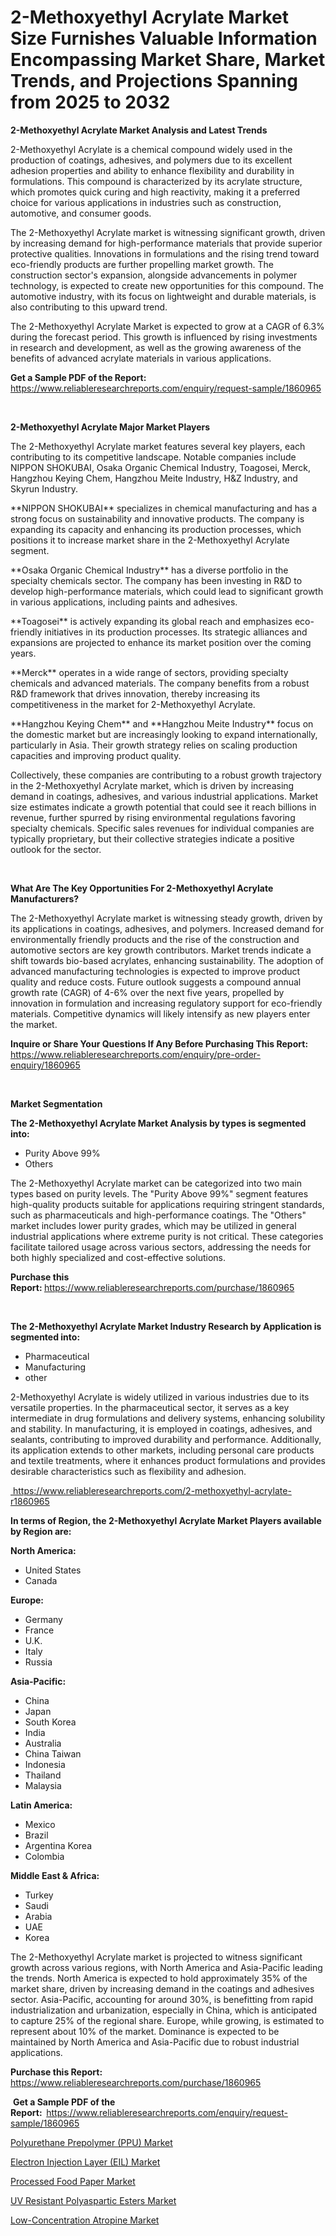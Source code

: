 <p><h1>2-Methoxyethyl Acrylate Market Size Furnishes Valuable Information Encompassing Market Share, Market Trends, and Projections Spanning from 2025 to 2032</h1></p><p><strong>2-Methoxyethyl Acrylate Market Analysis and Latest Trends</strong></p>
<p><p>2-Methoxyethyl Acrylate is a chemical compound widely used in the production of coatings, adhesives, and polymers due to its excellent adhesion properties and ability to enhance flexibility and durability in formulations. This compound is characterized by its acrylate structure, which promotes quick curing and high reactivity, making it a preferred choice for various applications in industries such as construction, automotive, and consumer goods.</p><p>The 2-Methoxyethyl Acrylate market is witnessing significant growth, driven by increasing demand for high-performance materials that provide superior protective qualities. Innovations in formulations and the rising trend toward eco-friendly products are further propelling market growth. The construction sector's expansion, alongside advancements in polymer technology, is expected to create new opportunities for this compound. The automotive industry, with its focus on lightweight and durable materials, is also contributing to this upward trend.</p><p>The 2-Methoxyethyl Acrylate Market is expected to grow at a CAGR of 6.3% during the forecast period. This growth is influenced by rising investments in research and development, as well as the growing awareness of the benefits of advanced acrylate materials in various applications.</p></p>
<p><strong>Get a Sample PDF of the Report:&nbsp;</strong> <a href="https://www.reliableresearchreports.com/enquiry/request-sample/1860965?utm_campaign=37&utm_medium=2&utm_source=Github&utm_content=ia&utm_term=03022025&utm_id=2-methoxyethyl-acrylate">https://www.reliableresearchreports.com/enquiry/request-sample/1860965</a></p>
<p>&nbsp;</p>
<p><strong>2-Methoxyethyl Acrylate Major Market Players</strong></p>
<p><p>The 2-Methoxyethyl Acrylate market features several key players, each contributing to its competitive landscape. Notable companies include NIPPON SHOKUBAI, Osaka Organic Chemical Industry, Toagosei, Merck, Hangzhou Keying Chem, Hangzhou Meite Industry, H&Z Industry, and Skyrun Industry.</p><p>**NIPPON SHOKUBAI** specializes in chemical manufacturing and has a strong focus on sustainability and innovative products. The company is expanding its capacity and enhancing its production processes, which positions it to increase market share in the 2-Methoxyethyl Acrylate segment. </p><p>**Osaka Organic Chemical Industry** has a diverse portfolio in the specialty chemicals sector. The company has been investing in R&D to develop high-performance materials, which could lead to significant growth in various applications, including paints and adhesives.</p><p>**Toagosei** is actively expanding its global reach and emphasizes eco-friendly initiatives in its production processes. Its strategic alliances and expansions are projected to enhance its market position over the coming years.</p><p>**Merck** operates in a wide range of sectors, providing specialty chemicals and advanced materials. The company benefits from a robust R&D framework that drives innovation, thereby increasing its competitiveness in the market for 2-Methoxyethyl Acrylate.</p><p>**Hangzhou Keying Chem** and **Hangzhou Meite Industry** focus on the domestic market but are increasingly looking to expand internationally, particularly in Asia. Their growth strategy relies on scaling production capacities and improving product quality.</p><p>Collectively, these companies are contributing to a robust growth trajectory in the 2-Methoxyethyl Acrylate market, which is driven by increasing demand in coatings, adhesives, and various industrial applications. Market size estimates indicate a growth potential that could see it reach billions in revenue, further spurred by rising environmental regulations favoring specialty chemicals. Specific sales revenues for individual companies are typically proprietary, but their collective strategies indicate a positive outlook for the sector.</p></p>
<p>&nbsp;</p>
<p><strong>What Are The Key Opportunities For 2-Methoxyethyl Acrylate Manufacturers?</strong></p>
<p><p>The 2-Methoxyethyl Acrylate market is witnessing steady growth, driven by its applications in coatings, adhesives, and polymers. Increased demand for environmentally friendly products and the rise of the construction and automotive sectors are key growth contributors. Market trends indicate a shift towards bio-based acrylates, enhancing sustainability. The adoption of advanced manufacturing technologies is expected to improve product quality and reduce costs. Future outlook suggests a compound annual growth rate (CAGR) of 4-6% over the next five years, propelled by innovation in formulation and increasing regulatory support for eco-friendly materials. Competitive dynamics will likely intensify as new players enter the market.</p></p>
<p><strong>Inquire or Share Your Questions If Any Before Purchasing This Report:</strong> <a href="https://www.reliableresearchreports.com/enquiry/pre-order-enquiry/1860965?utm_campaign=37&utm_medium=2&utm_source=Github&utm_content=ia&utm_term=03022025&utm_id=2-methoxyethyl-acrylate">https://www.reliableresearchreports.com/enquiry/pre-order-enquiry/1860965</a></p>
<p>&nbsp;</p>
<p><strong>Market Segmentation</strong></p>
<p><strong>The 2-Methoxyethyl Acrylate Market Analysis by types is segmented into:</strong></p>
<p><ul><li>Purity Above 99%</li><li>Others</li></ul></p>
<p><p>The 2-Methoxyethyl Acrylate market can be categorized into two main types based on purity levels. The "Purity Above 99%" segment features high-quality products suitable for applications requiring stringent standards, such as pharmaceuticals and high-performance coatings. The "Others" market includes lower purity grades, which may be utilized in general industrial applications where extreme purity is not critical. These categories facilitate tailored usage across various sectors, addressing the needs for both highly specialized and cost-effective solutions.</p></p>
<p><strong>Purchase this Report:&nbsp;</strong><a href="https://www.reliableresearchreports.com/purchase/1860965?utm_campaign=37&utm_medium=2&utm_source=Github&utm_content=ia&utm_term=03022025&utm_id=2-methoxyethyl-acrylate">https://www.reliableresearchreports.com/purchase/1860965</a></p>
<p>&nbsp;</p>
<p><strong>The 2-Methoxyethyl Acrylate Market Industry Research by Application is segmented into:</strong></p>
<p><ul><li>Pharmaceutical</li><li>Manufacturing</li><li>other</li></ul></p>
<p><p>2-Methoxyethyl Acrylate is widely utilized in various industries due to its versatile properties. In the pharmaceutical sector, it serves as a key intermediate in drug formulations and delivery systems, enhancing solubility and stability. In manufacturing, it is employed in coatings, adhesives, and sealants, contributing to improved durability and performance. Additionally, its application extends to other markets, including personal care products and textile treatments, where it enhances product formulations and provides desirable characteristics such as flexibility and adhesion.</p></p>
<p><a href="https://www.reliableresearchreports.com/2-methoxyethyl-acrylate-r1860965?utm_campaign=37&utm_medium=2&utm_source=Github&utm_content=ia&utm_term=03022025&utm_id=2-methoxyethyl-acrylate">&nbsp;https://www.reliableresearchreports.com/2-methoxyethyl-acrylate-r1860965</a></p>
<p><strong>In terms of Region, the 2-Methoxyethyl Acrylate Market Players available by Region are:</strong></p>
<p>
    <p> <strong> North America: </strong>
        <ul>
            <li>United States</li>
            <li>Canada</li>
        </ul>
        </p> 
    <p> <strong> Europe: </strong>
        <ul>
            <li>Germany</li>
            <li>France</li>
            <li>U.K.</li>
            <li>Italy</li>
            <li>Russia</li>
        </ul>
        </p> 
    <p> <strong> Asia-Pacific: </strong>
        <ul>
            <li>China</li>
            <li>Japan</li>
            <li>South Korea</li>
            <li>India</li>
            <li>Australia</li>
            <li>China Taiwan</li>
            <li>Indonesia</li>
            <li>Thailand</li>
            <li>Malaysia</li>
        </ul>
        </p> 
    <p> <strong> Latin America: </strong>
        <ul>
            <li>Mexico</li>
            <li>Brazil</li>
            <li>Argentina Korea</li>
            <li>Colombia</li>
        </ul>
        </p> 
    <p> <strong> Middle East & Africa: </strong>
        <ul>
            <li>Turkey</li>
            <li>Saudi</li>
            <li>Arabia</li>
            <li>UAE</li>
            <li>Korea</li>
        </ul>
    </p>
    </p>
<p><p>The 2-Methoxyethyl Acrylate market is projected to witness significant growth across various regions, with North America and Asia-Pacific leading the trends. North America is expected to hold approximately 35% of the market share, driven by increasing demand in the coatings and adhesives sector. Asia-Pacific, accounting for around 30%, is benefitting from rapid industrialization and urbanization, especially in China, which is anticipated to capture 25% of the regional share. Europe, while growing, is estimated to represent about 10% of the market. Dominance is expected to be maintained by North America and Asia-Pacific due to robust industrial applications.</p></p>
<p><strong>Purchase this Report: </strong><a href="https://www.reliableresearchreports.com/purchase/1860965?utm_campaign=37&utm_medium=2&utm_source=Github&utm_content=ia&utm_term=03022025&utm_id=2-methoxyethyl-acrylate">https://www.reliableresearchreports.com/purchase/1860965</a></p>
<p>&nbsp;<strong>Get a Sample PDF of the Report:&nbsp;&nbsp;</strong><a href="https://www.reliableresearchreports.com/enquiry/request-sample/1860965?utm_campaign=37&utm_medium=2&utm_source=Github&utm_content=ia&utm_term=03022025&utm_id=2-methoxyethyl-acrylate">https://www.reliableresearchreports.com/enquiry/request-sample/1860965</a></p>
<p><strong></strong></p>
<p><p><a href="https://github.com/ovtkosle/Market-Research-Report-List-1/blob/main/polyurethane-prepolymer-ppu-market.md?utm_campaign=37&utm_medium=2&utm_source=Github&utm_content=ia&utm_term=03022025&utm_id=2-methoxyethyl-acrylate">Polyurethane Prepolymer (PPU) Market</a></p><p><a href="https://github.com/ramraomeyie/Market-Research-Report-List-1/blob/main/electron-injection-layer-eil-market.md?utm_campaign=37&utm_medium=2&utm_source=Github&utm_content=ia&utm_term=03022025&utm_id=2-methoxyethyl-acrylate">Electron Injection Layer (EIL) Market</a></p><p><a href="https://github.com/maclarensidney/Market-Research-Report-List-1/blob/main/processed-food-paper-market.md?utm_campaign=37&utm_medium=2&utm_source=Github&utm_content=ia&utm_term=03022025&utm_id=2-methoxyethyl-acrylate">Processed Food Paper Market</a></p><p><a href="https://github.com/nabadeneme/Market-Research-Report-List-1/blob/main/uv-resistant-polyaspartic-esters-market.md?utm_campaign=37&utm_medium=2&utm_source=Github&utm_content=ia&utm_term=03022025&utm_id=2-methoxyethyl-acrylate">UV Resistant Polyaspartic Esters Market</a></p><p><a href="https://github.com/DianaWilson796/Market-Research-Report-List-1/blob/main/low-concentration-atropine-market.md?utm_campaign=37&utm_medium=2&utm_source=Github&utm_content=ia&utm_term=03022025&utm_id=2-methoxyethyl-acrylate">Low-Concentration Atropine Market</a></p></p>